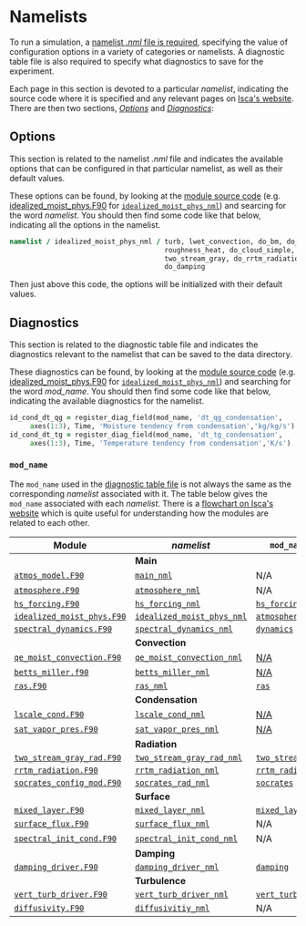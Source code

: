 # Namelists
To run a simulation, a [namelist *.nml* file is required](../Isca/getting_started.md#required-files), 
specifying the value of configuration options in a variety of categories or namelists. A diagnostic table 
file is also required to specify what diagnostics to save for the experiment.

Each page in this section is devoted to a particular *namelist*, indicating the source code where it is specified 
and any relevant pages on [Isca's website](https://execlim.github.io/Isca/index.html). There are then two sections, 
[*Options*](#options) and [*Diagnostics*](#diagnostics):

## Options
This section is related to the namelist *.nml* file and indicates the available options that can be configured
in that particular namelist, as well as their default values.

These options can be found, by looking at the [module source code](#mod_name) (e.g. 
[idealized_moist_phys.F90](https://github.com/ExeClim/Isca/blob/master/src/atmos_spectral/driver/solo/idealized_moist_phys.F90) for
[`idealized_moist_phys_nml`](main/idealized_moist_physics.md)) and searcing for the word *namelist*.
You should then find some code like that below, indicating all the options in the namelist.
```fortran
namelist / idealized_moist_phys_nml / turb, lwet_convection, do_bm, do_ras, &
                                      roughness_heat, do_cloud_simple,      &
                                      two_stream_gray, do_rrtm_radiation,   &
                                      do_damping
```
Then just above this code, the options will be initialized with their default values.

## Diagnostics
This section is related to the diagnostic table file and indicates the diagnostics relevant to the namelist that 
can be saved to the data directory.

These diagnostics can be found, by looking at the [module source code](#mod_name) (e.g. 
[idealized_moist_phys.F90](https://github.com/ExeClim/Isca/blob/master/src/atmos_spectral/driver/solo/idealized_moist_phys.F90) for
[`idealized_moist_phys_nml`](main/idealized_moist_physics.md)) and searching for the word *mod_name*.
You should then find some code like that below, indicating the available diagnostics for the namelist.
```fortran
id_cond_dt_qg = register_diag_field(mod_name, 'dt_qg_condensation',        &
     axes(1:3), Time, 'Moisture tendency from condensation','kg/kg/s')
id_cond_dt_tg = register_diag_field(mod_name, 'dt_tg_condensation',        &
     axes(1:3), Time, 'Temperature tendency from condensation','K/s')
```

### `mod_name`
The `mod_name` used in the [diagnostic table file](../Isca/getting_started.md#required-files) is not always the same
as the corresponding *namelist* associated with it. The table below gives the `mod_name` associated with each 
*namelist*. There is a [flowchart on Isca's website](https://execlim.github.io/Isca/isca_structure.html#isca-structure) 
which is quite useful for understanding how the modules are related to each other.

| Module                                                                                                                               | *namelist*                                                             | `mod_name`                                                  |
|--------------------------------------------------------------------------------------------------------------------------------------|------------------------------------------------------------------------|-------------------------------------------------------------|
|                                                                                                                                      | **Main**                                                               |                                                             |
| [`atmos_model.F90`](https://github.com/ExeClim/Isca/blob/master/src/atmos_solo/atmos_model.F90)                                      | [`main_nml`](main/index.md#options)                                    | N/A                                                         |
| [`atmosphere.F90`](https://github.com/ExeClim/Isca/blob/master/src/atmos_spectral/driver/solo/atmosphere.F90)                        | [`atmosphere_nml`](main/atmosphere.md#options)                         | N/A                                                         |
| [`hs_forcing.F90`](https://github.com/ExeClim/Isca/blob/master/src/atmos_param/hs_forcing/hs_forcing.F90)                            | [`hs_forcing_nml`](main/held_suarez.md#options)                        | [`hs_forcing`](main/held_suarez.md#diagnostics)             |
| [`idealized_moist_phys.F90`](https://github.com/ExeClim/Isca/blob/master/src/atmos_spectral/driver/solo/idealized_moist_phys.F90)    | [`idealized_moist_phys_nml`](main/idealized_moist_physics.md#options)  | [`atmosphere`](main/idealized_moist_physics.md#diagnostics) |
| [`spectral_dynamics.F90`](https://github.com/ExeClim/Isca/blob/master/src/atmos_spectral/model/spectral_dynamics.F90)                | [`spectral_dynamics_nml`](main/spectral_dynamics.md#options)           | [`dynamics`](main/spectral_dynamics.md#diagnostics)         |
|                                                                                                                                      | **Convection**                                                         |                                                             |
| [`qe_moist_convection.F90`](https://github.com/ExeClim/Isca/blob/master/src/atmos_param/qe_moist_convection/qe_moist_convection.F90) | [`qe_moist_convection_nml`](convection/qe_moist_convection.md#options) | [N/A](convection/index.md)                                  |
| [`betts_miller.f90`](https://github.com/ExeClim/Isca/blob/master/src/atmos_param/betts_miller/betts_miller.f90)                      | [`betts_miller_nml`](convection/betts_miller.md#options)               | [N/A](convection/index.md)                                  |
| [`ras.F90`](https://github.com/ExeClim/Isca/blob/master/src/atmos_param/ras/ras.f90)                                                 | [`ras_nml`](convection/ras.md#options)                                 | [`ras`](convection/ras.md#diagnostics)                      |
|                                                                                                                                      | **Condensation**                                                       |                                                             |
| [`lscale_cond.F90`](https://github.com/ExeClim/Isca/blob/master/src/atmos_param/lscale_cond/lscale_cond.F90)                         | [`lscale_cond_nml`](condensation/lscale_cond.md#options)               | [N/A](condensation/index.md)                                |
| [`sat_vapor_pres.F90`](https://github.com/ExeClim/Isca/blob/master/src/shared/sat_vapor_pres/sat_vapor_pres.F90)                     | [`sat_vapor_pres_nml`](condensation/lscale_cond.md#options)            | [N/A](condensation/index.md)                                |
|                                                                                                                                      | **Radiation**                                                          |                                                             |
| [`two_stream_gray_rad.F90`](https://github.com/ExeClim/Isca/blob/master/src/atmos_param/two_stream_gray_rad/two_stream_gray_rad.F90) | [`two_stream_gray_rad_nml`](radiation/two_stream_gray.md#options)      | [`two_stream`](radiation/two_stream_gray.md#diagnostics)    |
| [`rrtm_radiation.F90`](https://github.com/ExeClim/Isca/blob/master/src/atmos_param/rrtm_radiation/rrtm_radiation.f90)                | [`rrtm_radiation_nml`](radiation/rrtm.md#options)                      | [`rrtm_radiation`](radiation/rrtm.md#diagnostics)           |
| [`socrates_config_mod.F90`](https://github.com/ExeClim/Isca/blob/master/src/atmos_param/socrates/interface/socrates_config_mod.f90)  | [`socrates_rad_nml`](radiation/socrates.md#options)                    | [`socrates`](radiation/socrates.md#diagnostics)             |
|                                                                                                                                      | **Surface**                                                            |                                                             |
| [`mixed_layer.F90`](https://github.com/ExeClim/Isca/blob/master/src/atmos_spectral/driver/solo/mixed_layer.F90)                      | [`mixed_layer_nml`](surface/mixed_layer.md#options)                    | [`mixed_layer`](surface/mixed_layer.md#diagnostics)         |
| [`surface_flux.F90`](https://github.com/ExeClim/Isca/blob/master/src/coupler/surface_flux.F90)                                       | [`surface_flux_nml`](surface/surface_flux.md#options)                  | N/A                                                         |
| [`spectral_init_cond.F90`](https://github.com/ExeClim/Isca/blob/master/src/atmos_spectral/init/spectral_init_cond.F90)               | [`spectral_init_cond_nml`](surface/topography.md#options)              | N/A                                                         |
|                                                                                                                                      | **Damping**                                                            |                                                             |
| [`damping_driver.F90`](https://github.com/ExeClim/Isca/blob/master/src/atmos_param/damping_driver/damping_driver.f90)                | [`damping_driver_nml`](damping/index.md#options)                       | [`damping`](damping/index.md#diagnostics)                   |
|                                                                                                                                      | **Turbulence**                                                         |                                                             |
| [`vert_turb_driver.F90`](https://github.com/ExeClim/Isca/blob/master/src/atmos_param/vert_turb_driver/vert_turb_driver.F90)          | [`vert_turb_driver_nml`](turbulence/vert_turb_driver.md#options)       | [`vert_turb`](turbulence/vert_turb_driver.md#diagnostics)   |
| [`diffusivity.F90`](https://github.com/ExeClim/Isca/blob/master/src/atmos_param/diffusivity/diffusivity.F90)                         | [`diffusivitiy_nml`](turbulence/diffusivity.md#options)                | N/A                                                         |

